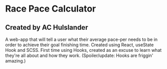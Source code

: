 # Race Pace Calculator

## Created by AC Hulslander

A web-app that will tell a user what their average pace-per needs to be in order to achieve their goal finishing time.  Created using React, useState Hook and SCSS.  First time using Hooks, created as an excuse to learn what they're all about and how they work.  (Spoiler/update: Hooks are friggin' amazing.)
